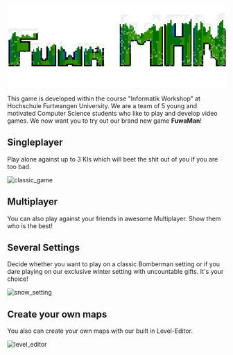 
![title_image](https://github.com/DomenicDev/Bomberman/blob/master/assets/Textures/title.png)

This game is developed within the course "Informatik Workshop" at Hochschule Furtwangen University. We are a team of 5 young and motivated Computer Science students who like to play and develop video games. We now want you to try out our brand new game **FuwaMan**!

## Singleplayer

Play alone against up to 3 KIs which will beet the shit out of you if you are too bad.

![classic_game](https://cdn.discordapp.com/attachments/370237234638618627/390610110939922432/classic.png)

## Multiplayer
You can also play against your friends in awesome Multiplayer. Show them who is the best!

## Several Settings

Decide whether you want to play on a classic Bomberman setting or if you dare playing on our exclusive winter setting with uncountable gifts. It's your choice!

![snow_setting](https://cdn.discordapp.com/attachments/370237234638618627/390610121790849024/snow.png)

## Create your own maps
You also can create your own maps with our built in Level-Editor. 

![level_editor](https://cdn.discordapp.com/attachments/370237234638618627/390610112621969429/le.png)
